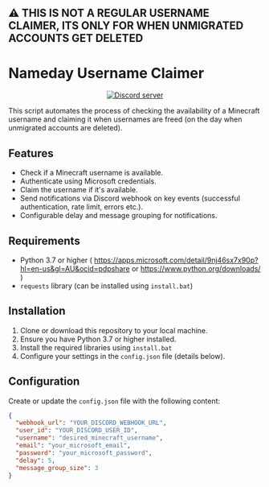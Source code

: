 
## ⚠️ THIS IS NOT A REGULAR USERNAME CLAIMER, ITS ONLY FOR WHEN UNMIGRATED ACCOUNTS GET DELETED
# Nameday Username Claimer

<p align="center">
  <a href="https://discord.gg/invite/sb2hBvDeDk"><img src="https://discordapp.com/api/guilds/1333833653741944913/widget.png?style=banner2" alt="Discord server"></a>
</p>

This script automates the process of checking the availability of a Minecraft username and claiming it when usernames are freed (on the day when unmigrated accounts are deleted).

## Features

- Check if a Minecraft username is available.
- Authenticate using Microsoft credentials.
- Claim the username if it's available.
- Send notifications via Discord webhook on key events (successful authentication, rate limit, errors etc.).
- Configurable delay and message grouping for notifications.

## Requirements

- Python 3.7 or higher ( https://apps.microsoft.com/detail/9nj46sx7x90p?hl=en-us&gl=AU&ocid=pdpshare or https://www.python.org/downloads/ )
- `requests` library (can be installed using `install.bat`)

## Installation

1. Clone or download this repository to your local machine.
2. Ensure you have Python 3.7 or higher installed.
3. Install the required libraries using `install.bat`
4. Configure your settings in the `config.json` file (details below).

## Configuration

Create or update the `config.json` file with the following content:

```json
{
  "webhook_url": "YOUR_DISCORD_WEBHOOK_URL",
  "user_id": "YOUR_DISCORD_USER_ID",
  "username": "desired_minecraft_username",
  "email": "your_microsoft_email",
  "password": "your_microsoft_password",
  "delay": 5,
  "message_group_size": 3
}
